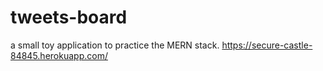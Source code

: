 # tweets-board

a small toy application to practice the MERN stack.
https://secure-castle-84845.herokuapp.com/
